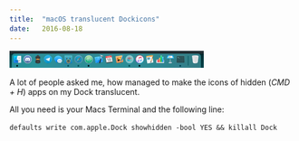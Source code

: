 ```yaml
---
title:  "macOS translucent Dockicons"
date:   2016-08-18
---
```

![Dock with transparent hidden Appicons](blgimg/2016-08-18-dock.png)

A lot of people asked me, how managed to make the icons of hidden (*CMD + H*) apps on my Dock translucent.

All you need is your Macs Terminal and the following line:   

`defaults write com.apple.Dock showhidden -bool YES && killall Dock`
